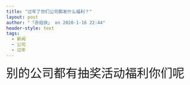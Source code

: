```yaml
---
title: "过年了你们公司都发什么福利？"
layout: post
author: "「赤焰侠」 on 2020-1-16 22:44"
header-style: text
tags:
  - 新闻
  - 公司
  - 过年
---
```


<head></head>
<body>
 <font size="6">别的公司都有抽奖活动福利你们呢</font>
 <br>
</body>


